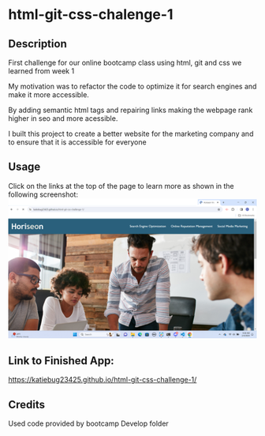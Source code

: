 # html-git-css-chalenge-1

## Description

First challenge for our online bootcamp class using html, git and css we learned from week 1

My motivation was to refactor the code to optimize it for search engines and make it more accessible.

By adding semantic html tags and repairing links making the webpage rank higher in seo and more acessible. 

I built this project to create a better website for the marketing company and to ensure that it is accessible for everyone

## Usage

Click on the links at the top of the page to learn more as shown in the following screenshot:
![screenshot for links to more information](./assets/images/Screenshot%201%20for%20readme%20file.png)

## Link to Finished App:

https://katiebug23425.github.io/html-git-css-challenge-1/


## Credits

Used code provided by bootcamp Develop folder

